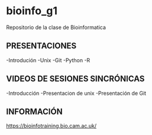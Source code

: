 # bioinfo_g1
Repositorio de la clase de Bioinformatica
## PRESENTACIONES

-Introdución
-Unix
-Git
-Python
-R
## VIDEOS DE SESIONES SINCRÓNICAS
-Introducción
-Presentacion de unix
-Presentación de Git

## INFORMACIÓN
<https://bioinfotraining.bio.cam.ac.uk/>
